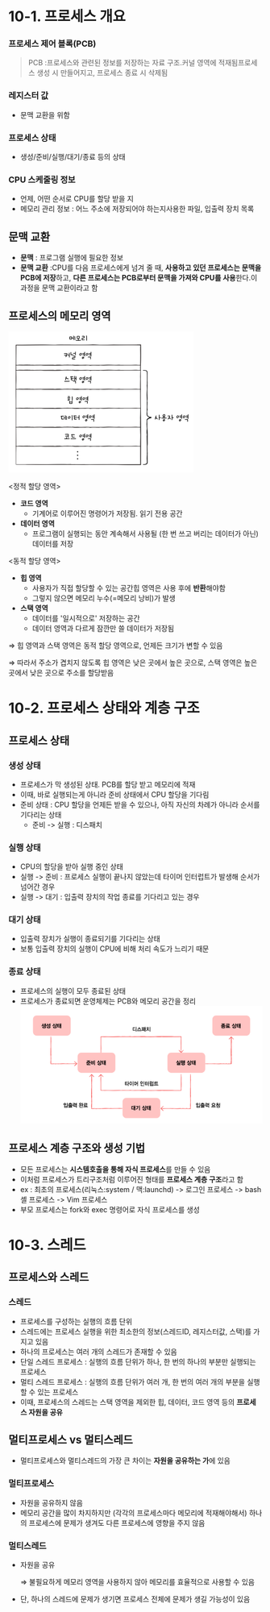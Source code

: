 # 10-1. 프로세스 개요

### 프로세스 제어 블록(PCB)

> PCB :프로세스와 관련된 정보를 저장하는 자료 구조.커널 영역에 적재됨프로세스 생성 시 만들어지고, 프로세스 종료 시 삭제됨

### 레지스터 값

- 문맥 교환을 위함

### 프로세스 상태

- 생성/준비/실행/대기/종료 등의 상태

### CPU 스케줄링 정보

- 언제, 어떤 순서로 CPU를 할당 받을 지
- 메모리 관리 정보 : 어느 주소에 저장되어야 하는지사용한 파일, 입출력 장치 목록

## 문맥 교환

- **문맥** : 프로그램 실행에 필요한 정보
- **문맥 교환** :CPU를 다음 프로세스에게 넘겨 줄 때, **사용하고 있던 프로세스는 문맥을 PCB에 저장**하고, **다른 프로세스는 PCB로부터 문맥을 가져와 CPU를 사용**한다.이 과정을 문맥 교환이라고 함

## 프로세스의 메모리 영역

![스크린샷 2025-03-24 15.05.49.png](./public/chap10/10-1.png)

<정적 할당 영역>

- **코드 영역**
  - 기계어로 이루어진 명령어가 저장됨. 읽기 전용 공간
- **데이터 영역**
  - 프로그램이 실행되는 동안 계속해서 사용될 (한 번 쓰고 버리는 데이터가 아닌) 데이터를 저장

<동적 할당 영역>

- **힙 영역**
  - 사용자가 직접 할당할 수 있는 공간힙 영역은 사용 후에 **반환**해야함
  - 그렇지 않으면 메모리 누수(=메모리 낭비)가 발생
- **스택 영역**
  - 데이터를 '일시적으로' 저장하는 공간
  - 데이터 영역과 다르게 잠깐만 쓸 데이터가 저장됨

⇒ 힙 영역과 스택 영역은 동적 할당 영역으로, 언제든 크기가 변할 수 있음

⇒ 따라서 주소가 겹치지 않도록 힙 영역은 낮은 곳에서 높은 곳으로, 스택 영역은 높은 곳에서 낮은 곳으로 주소를 할당받음

# 10-2. 프로세스 상태와 계층 구조

## 프로세스 상태

### 생성 상태

- 프로세스가 막 생성된 상태. PCB를 할당 받고 메모리에 적재
- 이때, 바로 실행되는게 아니라 준비 상태에서 CPU 할당을 기다림
- 준비 상태 :
  CPU 할당을 언제든 받을 수 있으나, 아직 자신의 차례가 아니라 순서를 기다리는 상태
  - 준비 -> 실행 : 디스패치

### 실행 상태

- CPU의 할당을 받아 실행 중인 상태
- 실행 -> 준비 : 프로세스 실행이 끝나지 않았는데 타이머 인터럽트가 발생해 순서가 넘어간 경우
- 실행 -> 대기 : 입출력 장치의 작업 종료를 기다리고 있는 경우

### 대기 상태

- 입출력 장치가 실행이 종료되기를 기다리는 상태
- 보통 입출력 장치의 실행이 CPU에 비해 처리 속도가 느리기 때문

### 종료 상태

- 프로세스의 실행이 모두 종료된 상태
- 프로세스가 종료되면 운영체제는 PCB와 메모리 공간을 정리
  ![스크린샷 2025-03-24 15.11.29.png](./public/chap10/10-2.png)

## 프로세스 계층 구조와 생성 기법

- 모든 프로세스는 **시스템호출을 통해 자식 프로세스**를 만들 수 있음
- 이처럼 프로세스가 트리구조처럼 이루어진 형태를 **프로세스 계층 구조**라고 함
- ex : 최초의 프로세스(리눅스:system / 맥:launchd) -> 로그인 프로세스 -> bash 셸 프로세스 -> Vim 프로세스
- 부모 프로세스는 fork와 exec 명령어로 자식 프로세스를 생성

# 10-3. 스레드

## 프로세스와 스레드

### 스레드

- 프로세스를 구성하는 실행의 흐름 단위
- 스레드에는 프로세스 실행을 위한 최소한의 정보(스레드ID, 레지스터값, 스택)를 가지고 있음
- 하나의 프로세스는 여러 개의 스레드가 존재할 수 있음
- 단일 스레드 프로세스 : 실행의 흐름 단위가 하나, 한 번의 하나의 부분만 실행되는 프로세스
- 멀티 스레드 프로세스 : 실행의 흐름 단위가 여러 개, 한 번의 여러 개의 부분을 실행할 수 있는 프로세스
- 이때, 프로세스의 스레드는 스택 영역을 제외한 힙, 데이터, 코드 영역 등의 **프로세스 자원을 공유**

## 멀티프로세스 vs 멀티스레드

- 멀티프로세스와 멀티스레드의 가장 큰 차이는 **자원을 공유하는 가**에 있음

### **멀티프로세스**

- 자원을 공유하지 않음
- 메모리 공간을 많이 차지하지만 (각각의 프로세스마다 메모리에 적재해야해서) 하나의 프로세스에 문제가 생겨도 다른 프로세스에 영향을 주지 않음

### **멀티스레드**

- 자원을 공유

  ⇒ 불필요하게 메모리 영역을 사용하지 않아 메모리를 효율적으로 사용할 수 있음

- 단, 하나의 스레드에 문제가 생기면 프로세스 전체에 문제가 생길 가능성이 있음
